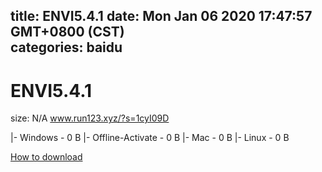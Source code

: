 
title: ENVI5.4.1
date: Mon Jan 06 2020 17:47:57 GMT+0800 (CST)    
categories: baidu
---

# ENVI5.4.1
size: N/A
 www.run123.xyz/?s=1cyI09D
 
|- Windows - 0 B
|- Offline-Activate - 0 B
|- Mac - 0 B
|- Linux - 0 B

[How to download](https://bpcam.bemobtrk.com/go/2ceec3aa-1ca2-46d6-b9ff-aaa5c184517c?jno=4589)